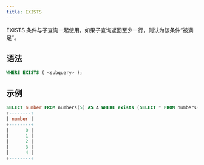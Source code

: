 ```yaml
---
title: EXISTS
---
```


EXISTS 条件与子查询一起使用，如果子查询返回至少一行，则认为该条件“被满足”。

## 语法

```sql
WHERE EXISTS ( <subquery> );
```

## 示例
```sql
SELECT number FROM numbers(5) AS A WHERE exists (SELECT * FROM numbers(3) WHERE number=1); 
+--------+
| number |
+--------+
|      0 |
|      1 |
|      2 |
|      3 |
|      4 |
+--------+
```